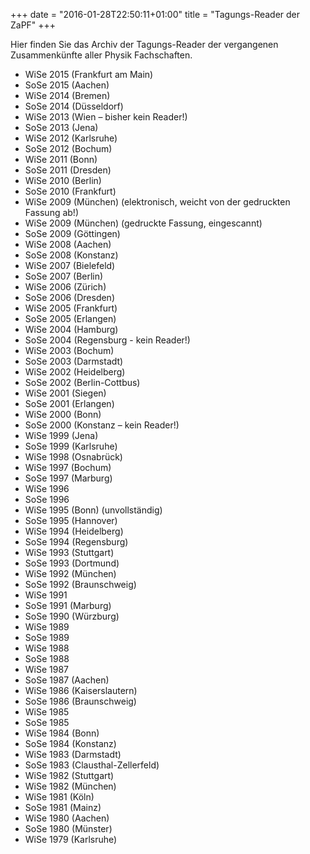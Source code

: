 +++
date = "2016-01-28T22:50:11+01:00"
title = "Tagungs-Reader der ZaPF"
+++

Hier finden Sie das Archiv der Tagungs-Reader der vergangenen Zusammenkünfte aller Physik Fachschaften.

- WiSe 2015 (Frankfurt am Main)
- SoSe 2015 (Aachen)
- WiSe 2014 (Bremen)
- SoSe 2014 (Düsseldorf)
- WiSe 2013 (Wien – bisher kein Reader!)
- SoSe 2013 (Jena)
- WiSe 2012 (Karlsruhe)
- SoSe 2012 (Bochum)
- WiSe 2011 (Bonn)
- SoSe 2011 (Dresden)
- WiSe 2010 (Berlin)
- SoSe 2010 (Frankfurt)
- WiSe 2009 (München) (elektronisch, weicht von der gedruckten Fassung ab!)
- WiSe 2009 (München) (gedruckte Fassung, eingescannt)
- SoSe 2009 (Göttingen)
- WiSe 2008 (Aachen)
- SoSe 2008 (Konstanz)
- WiSe 2007 (Bielefeld)
- SoSe 2007 (Berlin)
- WiSe 2006 (Zürich)
- SoSe 2006 (Dresden)
- WiSe 2005 (Frankfurt)
- SoSe 2005 (Erlangen)
- WiSe 2004 (Hamburg)
- SoSe 2004 (Regensburg - kein Reader!)
- WiSe 2003 (Bochum)
- SoSe 2003 (Darmstadt)
- WiSe 2002 (Heidelberg)
- SoSe 2002 (Berlin-Cottbus)
- WiSe 2001 (Siegen)
- SoSe 2001 (Erlangen)
- WiSe 2000 (Bonn)
- SoSe 2000 (Konstanz – kein Reader!)
- WiSe 1999 (Jena)
- SoSe 1999 (Karlsruhe)
- WiSe 1998 (Osnabrück)
- WiSe 1997 (Bochum)
- SoSe 1997 (Marburg)
- WiSe 1996
- SoSe 1996
- WiSe 1995 (Bonn) (unvollständig)
- SoSe 1995 (Hannover)
- WiSe 1994 (Heidelberg)
- SoSe 1994 (Regensburg)
- WiSe 1993 (Stuttgart)
- SoSe 1993 (Dortmund)
- WiSe 1992 (München)
- SoSe 1992 (Braunschweig)
- WiSe 1991
- SoSe 1991 (Marburg)
- SoSe 1990 (Würzburg)
- WiSe 1989
- SoSe 1989
- WiSe 1988
- SoSe 1988
- WiSe 1987
- SoSe 1987 (Aachen)
- WiSe 1986 (Kaiserslautern)
- SoSe 1986 (Braunschweig)
- WiSe 1985
- SoSe 1985
- WiSe 1984 (Bonn)
- SoSe 1984 (Konstanz)
- WiSe 1983 (Darmstadt)
- SoSe 1983 (Clausthal-Zellerfeld)
- WiSe 1982 (Stuttgart)
- WiSe 1982 (München)
- WiSe 1981 (Köln)
- SoSe 1981 (Mainz)
- WiSe 1980 (Aachen)
- SoSe 1980 (Münster)
- WiSe 1979 (Karlsruhe)
